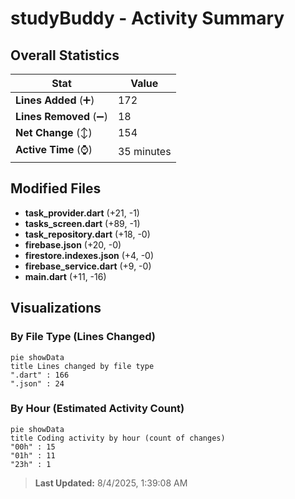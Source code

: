 # studyBuddy - Activity Summary 

## Overall Statistics

| Stat                   | Value                                                             |
| ---------------------- | ----------------------------------------------------------------- |
| **Lines Added** (➕)   | 172                                          |
| **Lines Removed** (➖) | 18                                        |
| **Net Change** (↕)    | 154                |
| **Active Time** (⌚)   | 35 minutes |


## Modified Files
- **task_provider.dart** (+21, -1)
- **tasks_screen.dart** (+89, -1)
- **task_repository.dart** (+18, -0)
- **firebase.json** (+20, -0)
- **firestore.indexes.json** (+4, -0)
- **firebase_service.dart** (+9, -0)
- **main.dart** (+11, -16)

## Visualizations

### By File Type (Lines Changed)

```mermaid
pie showData
title Lines changed by file type
".dart" : 166
".json" : 24
```

### By Hour (Estimated Activity Count)

```mermaid
pie showData
title Coding activity by hour (count of changes)
"00h" : 15
"01h" : 11
"23h" : 1
```


> **Last Updated:** 8/4/2025, 1:39:08 AM